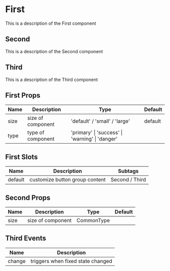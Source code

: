 # First

This is a description of the First component

## Second

This is a description of the Second component

## Third

This is a description of the Third component

<!-- A document can contain multiple components, regardless of the order of all -->

<!-- Each component must specify the corresponding table, otherwise it will be ignored -->

## First Props

| Name | Description | Type | Default |
|------|-------------|------|---------|
| size | size of component | 'default' / 'small' / 'large' | default |
| type | type of component | 'primary' \| 'success' \| 'warning' \| 'danger' ||

<!--
 Supports the use of separator `/` to split the type, and is compatible with the `\|` split type
 
 To generate better type hints, the `\|` cannot be used with reference types, eg `CommonType \| 'primary' \| 'success'`
 -->

## First Slots

| Name | Description | Subtags |
| ---- | ----------- | ------- |
| default | customize button group content | Second / Third |

## Second Props

| Name | Description | Type       | Default |
|------|------------ |------------| ------- |
| size | size of component | CommonType ||

<!--
 Make sure the component library exports the type `CommonType`
 eg `export type CommonType = 'default' | 'small' | 'large'`

 This way of writing is only valid for the web-types
 -->

## Third Events

| Name | Description |
|----- | ----------- |
| change | triggers when fixed state changed |

